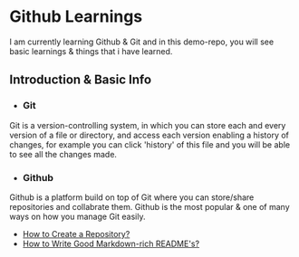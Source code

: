 # Github Learnings
I am currently learning Github & Git and in this demo-repo, you will see basic learnings & things that i have learned.

## Introduction & Basic Info
- ### Git
Git is a version-controlling system, in which you can store each and every version of a file or directory, and access each version enabling a history of changes, for example you can click 'history' of this file and you will be able to see all the changes made.
- ### Github
Github is a platform build on top of Git where you can store/share repositories and collabrate them. Github is the most popular & one of many ways on how you manage Git easily.


- [How to Create a Repository?](github/how-to-create-a-repo.md)
- [How to Write Good Markdown-rich README's?](github/)

